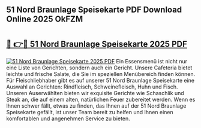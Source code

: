 ## 51 Nord Braunlage Speisekarte PDF Download Online 2025 OkFZM

# <h2><a href="http://gccr8p.nevu.top/?p=51+Nord+Braunlage+Speisekarte">🔗 👉🔴 51 Nord Braunlage Speisekarte 2025 PDF</a></h2>

[![51 Nord Braunlage Speisekarte 2025 PDF](https://i.imgur.com/dBaPXMq.png)](http://gccr8p.nevu.top/?p=51+Nord+Braunlage+Speisekarte)
Ein Essensmenü ist nicht nur eine Liste von Gerichten, sondern auch ein Gericht. Unsere Cafeteria bietet leichte und frische Salate, die Sie im speziellen Menübereich finden können. Für Fleischliebhaber gibt es auf unserer 51 Nord Braunlage Speisekarte eine Auswahl an Gerichten: Rindfleisch, Schweinefleisch, Huhn und Fisch. Unseren Auserwählten bieten wir exquisite Gerichte wie Schaschlik und Steak an, die auf einem alten, natürlichen Feuer zubereitet werden. Wenn es Ihnen schwer fällt, etwas zu finden, das Ihnen auf der 51 Nord Braunlage Speisekarte gefällt, ist unser Team bereit zu helfen und Ihnen einen komfortablen und angenehmen Service zu bieten.
